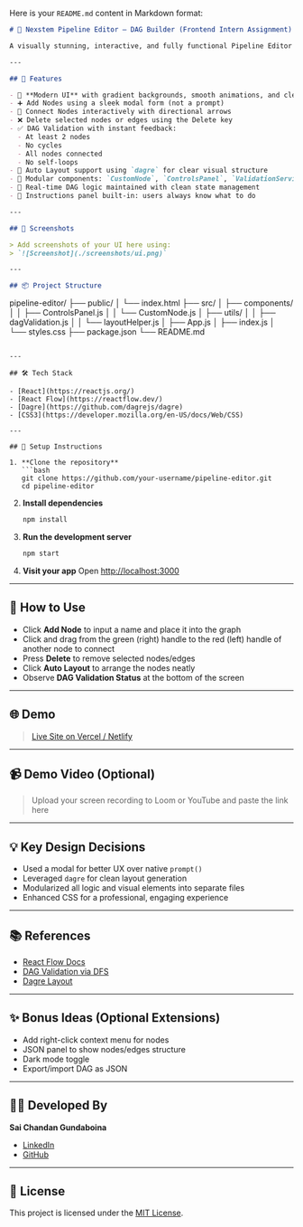 Here is your `README.md` content in Markdown format:

```markdown
# 🔧 Nexstem Pipeline Editor – DAG Builder (Frontend Intern Assignment)

A visually stunning, interactive, and fully functional Pipeline Editor built using React and React Flow. This tool lets users construct Directed Acyclic Graphs (DAGs) by adding nodes and connecting them with edges. The editor supports drag-and-drop, real-time DAG validation, auto layout, and more.

---

## 🚀 Features

- 🎨 **Modern UI** with gradient backgrounds, smooth animations, and clean layout
- ➕ Add Nodes using a sleek modal form (not a prompt)
- 🔗 Connect Nodes interactively with directional arrows
- ❌ Delete selected nodes or edges using the Delete key
- ✅ DAG Validation with instant feedback:
  - At least 2 nodes
  - No cycles
  - All nodes connected
  - No self-loops
- 🧭 Auto Layout support using `dagre` for clear visual structure
- 🧩 Modular components: `CustomNode`, `ControlsPanel`, `ValidationService`
- 🧠 Real-time DAG logic maintained with clean state management
- 📜 Instructions panel built-in: users always know what to do

---

## 📸 Screenshots

> Add screenshots of your UI here using:
> `![Screenshot](./screenshots/ui.png)`

---

## 📦 Project Structure

```

pipeline-editor/
├── public/
│   └── index.html
├── src/
│   ├── components/
│   │   ├── ControlsPanel.js
│   │   └── CustomNode.js
│   ├── utils/
│   │   ├── dagValidation.js
│   │   └── layoutHelper.js
│   ├── App.js
│   ├── index.js
│   └── styles.css
├── package.json
└── README.md

````

---

## 🛠️ Tech Stack

- [React](https://reactjs.org/)
- [React Flow](https://reactflow.dev/)
- [Dagre](https://github.com/dagrejs/dagre)
- [CSS3](https://developer.mozilla.org/en-US/docs/Web/CSS)

---

## 📄 Setup Instructions

1. **Clone the repository**
   ```bash
   git clone https://github.com/your-username/pipeline-editor.git
   cd pipeline-editor
````

2. **Install dependencies**

   ```bash
   npm install
   ```

3. **Run the development server**

   ```bash
   npm start
   ```

4. **Visit your app**
   Open [http://localhost:3000](http://localhost:3000)

---

## 🧪 How to Use

* Click **Add Node** to input a name and place it into the graph
* Click and drag from the green (right) handle to the red (left) handle of another node to connect
* Press **Delete** to remove selected nodes/edges
* Click **Auto Layout** to arrange the nodes neatly
* Observe **DAG Validation Status** at the bottom of the screen

---

## 🌐 Demo

> [Live Site on Vercel / Netlify](https://your-live-demo-link.com)

---

## 📹 Demo Video (Optional)

> Upload your screen recording to Loom or YouTube and paste the link here

---

## 💡 Key Design Decisions

* Used a modal for better UX over native `prompt()`
* Leveraged `dagre` for clean layout generation
* Modularized all logic and visual elements into separate files
* Enhanced CSS for a professional, engaging experience

---

## 📚 References

* [React Flow Docs](https://reactflow.dev/docs)
* [DAG Validation via DFS](https://www.geeksforgeeks.org/detect-cycle-in-a-graph/)
* [Dagre Layout](https://github.com/dagrejs/dagre)

---

## ✨ Bonus Ideas (Optional Extensions)

* Add right-click context menu for nodes
* JSON panel to show nodes/edges structure
* Dark mode toggle
* Export/import DAG as JSON

---

## 👨‍💻 Developed By

**Sai Chandan Gundaboina**

* [LinkedIn](https://www.linkedin.com/in/saichandanyadav/)
* [GitHub](https://github.com/your-username)

---

## 📃 License

This project is licensed under the [MIT License](LICENSE).

